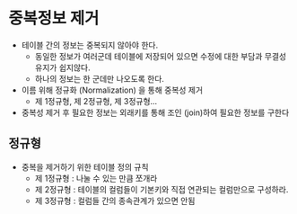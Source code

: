 # 중복정보 제거

- 테이블 간의 정보는 중복되지 않아야 한다.
  - 동일한 정보가 여러군데 테이블에 저장되어 있으면 수정에 대한 부담과 무결성유지가 쉽지않다.
  - 하나의 정보는 한 군데만 나오도록 한다.
- 이름 위해 정규화 (Normalization) 을 통해 중복성 제거
  - 제 1정규형, 제 2정규형, 제 3정규형...
- 중복성 제거 후 필요한 정보는 외래키를 통해 조인 (join)하여 필요한 정보를 구한다

## 정규형

- 중복을 제거하기 위한 테이블 정의 규칙
  - 제 1정규형 : 나눌 수 있는 만큼 쪼개라
  - 제 2정규형 : 테이블의 컬럼들이 기본키와 직접 연관되는 컬럼만으로 구성하라.
  - 제 3정규형 : 컬럼들 간의 종속관계가 있으면 안됨